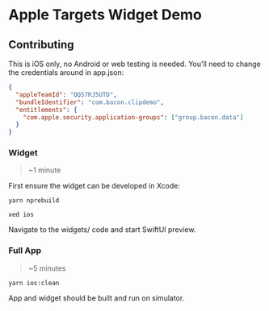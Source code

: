 # Apple Targets Widget Demo

## Contributing

This is iOS only, no Android or web testing is needed. You'll need to change the credentials around in app.json:

```json
{
  "appleTeamId": "QQ57RJ5UTD",
  "bundleIdentifier": "com.bacon.clipdemo",
  "entitlements": {
    "com.apple.security.application-groups": ["group.bacon.data"]
  }
}
```

### Widget

> ~1 minute

First ensure the widget can be developed in Xcode:

```
yarn nprebuild

xed ios
```

Navigate to the widgets/ code and start SwiftUI preview.

### Full App

> ~5 minutes

```
yarn ios:clean
```

App and widget should be built and run on simulator.
